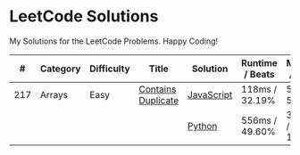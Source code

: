 # LeetCode Solutions

My Solutions for the LeetCode Problems. Happy Coding!

| #   | Category | Difficulty | Title                                                                   | Solution                                            | Runtime / Beats | Memory / Beats  |
| --- | -------- | ---------- | ----------------------------------------------------------------------- | --------------------------------------------------- | --------------- | --------------- |
| 217 | Arrays   | Easy       | [Contains Duplicate](https://leetcode.com/problems/contains-duplicate/) | [JavaScript](./arrays/js/217_contains_duplicate.js) | 118ms / 32.19%  | 54mb / 57.82%   |
|     |          |            |                                                                         | [Python](./arrays/py/217_contains_duplicate.py)     | 556ms / 49.60%  | 33.5mb / 11.25% |
